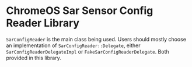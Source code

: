 # ChromeOS Sar Sensor Config Reader Library

`SarConfigReader` is the main class being used. Users should mostly choose an
implementation of `SarConfigReader::Delegate`, either
`SarConfigReaderDelegateImpl` or `FakeSarConfigReaderDelegate`. Both provided
in this library.
